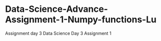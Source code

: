 # Data-Science-Advance-Assignment-1-Numpy-functions-Lu
Assignment day 3 Data Science Day 3 Assignment 1
